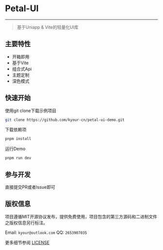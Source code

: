 # Petal-UI

---

> 基于Uniapp & Vite的轻量化UI库

## 主要特性
* 开箱即用
* 基于Vite
* 组合式Api
* 主题定制
* 深色模式

## 快速开始
使用git clone下载示例项目

```bash
git clone https://github.com/kyour-cn/petal-ui-demo.git
```

下载依赖项
```bash
pnpm install
```

运行Demo
```bash
pnpm run dev
```
## 参与开发

直接提交PR或者Issue即可

## 版权信息

项目遵循MIT开源协议发布，提供免费使用，项目包含的第三方源码和二进制文件之版权信息另行标注。

Email: `kyour@outlook.com` QQ: `2653907035`

更多细节参阅 [LICENSE](LICENSE)
